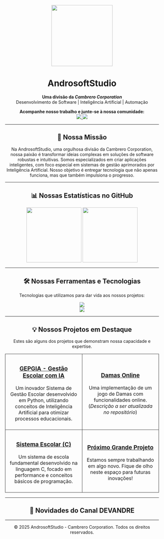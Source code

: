 <div align="center">
  <img src="https://media.giphy.com/media/du3J3BYNQxBJDEhTrN/giphy.gif" width="200"/>
  <h1 align="center">AndrosoftStudio</h1>
  <p align="center">
    <strong>Uma divisão da <i>Cambrero Corporation</i></strong>
    <br>
    Desenvolvimento de Software | Inteligência Artificial | Automação
  </p>
  
  <p align="center">
    <strong>Acompanhe nosso trabalho e junte-se à nossa comunidade:</strong>
    <br>
    <a href="https://www.youtube.com/c/DEVANDRE">
      <img src="https://img.shields.io/badge/YouTube-FF0000?style=for-the-badge&logo=youtube&logoColor=white" />
    </a>
    <a href="https://discord.gg/6St7456aj8">
      <img src="https://img.shields.io/badge/Discord-7289DA?style=for-the-badge&logo=discord&logoColor=white" />
    </a>
  </p>
</div>

---

<div align="center">
  <h2>🚀 Nossa Missão</h2>
  <p>Na AndrosoftStudio, uma orgulhosa divisão da Cambrero Corporation, nossa paixão é transformar ideias complexas em soluções de software robustas e intuitivas. Somos especializados em criar aplicações inteligentes, com foco especial em sistemas de gestão aprimorados por Inteligência Artificial. Nosso objetivo é entregar tecnologia que não apenas funciona, mas que também impulsiona o progresso.</p>
</div>

---

<div align="center">
  <h2>📊 Nossas Estatísticas no GitHub</h2>
  <img height="180em" src="https://github-readme-stats.vercel.app/api?username=AndrosoftStudio&show_icons=true&theme=tokyonight&include_all_commits=true&count_private=true"/>
  <img height="180em" src="https://github-readme-stats.vercel.app/api/top-langs/?username=AndrosoftStudio&layout=compact&langs_count=7&theme=tokyonight"/>
</div>

---

<div align="center">
  <h2>🛠️ Nossas Ferramentas e Tecnologias</h2>
  <p>Tecnologias que utilizamos para dar vida aos nossos projetos:</p>
  <div>
    <img src="https://skillicons.dev/icons?i=python,c,javascript,react,html,css" />
    <br>
    <img src="https://skillicons.dev/icons?i=git,github,vscode,docker,postgres" />
  </div>
</div>

---

<div align="center">
  <h2>💡 Nossos Projetos em Destaque</h2>
  <p>Estes são alguns dos projetos que demonstram nossa capacidade e expertise.</p>
  <table width="100%">
    <tr align="center">
      <td width="50%" style="padding:10px; border: 1px solid #333; border-radius: 10px;">
        <a href="https://github.com/AndrosoftStudio/GEPGIA">
          <h3>GEPGIA - Gestão Escolar com IA</h3>
        </a>
        <p>Um inovador Sistema de Gestão Escolar desenvolvido em Python, utilizando conceitos de Inteligência Artificial para otimizar processos educacionais.</p>
      </td>
      <td width="50%" style="padding:10px; border: 1px solid #333; border-radius: 10px;">
        <a href="https://github.com/AndrosoftStudio/Damas-Online">
          <h3>Damas Online</h3>
        </a>
        <p>Uma implementação de um jogo de Damas com funcionalidades online. (<i>Descrição a ser atualizada no repositório</i>)</p>
      </td>
    </tr>
    <tr align="center">
      <td width="50%" style="padding:10px; border: 1px solid #333; border-radius: 10px;">
        <a href="https://github.com/AndrosoftStudio/Sistema-Escolar">
           <h3>Sistema Escolar (C)</h3>
        </a>
        <p>Um sistema de escola fundamental desenvolvido na linguagem C, focado em performance e conceitos básicos de programação.</p>
      </td>
      <td width="50%" style="padding:10px; border: 1px solid #333; border-radius: 10px;">
        <a href="URL-DO-SEU-QUARTO-PROJETO">
          <h3>Próximo Grande Projeto</h3>
        </a>
        <p>Estamos sempre trabalhando em algo novo. Fique de olho neste espaço para futuras inovações!</p>
      </td>
    </tr>
  </table>
</div>

---

<div align="center">
  <h2>📰 Novidades do Canal DEVANDRE</h2>
  </div>

---

<div align="center">
  <p>© 2025 AndrosoftStudio - Cambrero Corporation. Todos os direitos reservados.</p>
</div>
